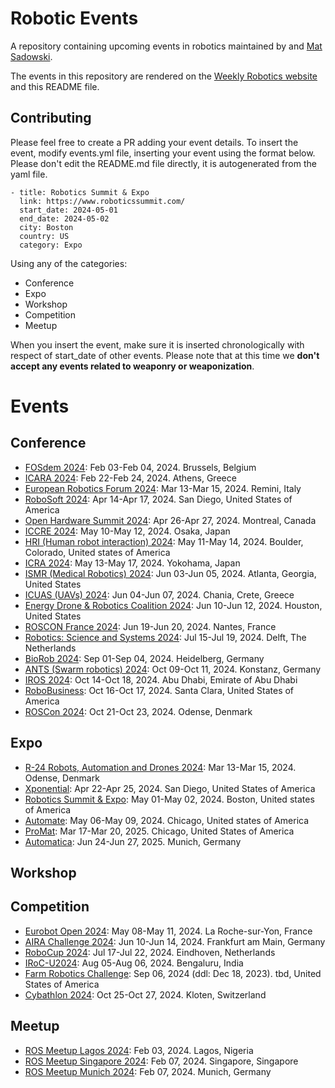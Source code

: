 # Robotic Events
A repository containing upcoming events in robotics maintained by [](https://www.linkedin.com/in/knmcguire/) and [Mat Sadowski](https://www.linkedin.com/in/mateuszsadowski/).

The events in this repository are rendered on the [Weekly Robotics website](https://www.weeklyrobotics.com/events) and this README file.

## Contributing

Please feel free to create a PR adding your event details. To insert the event, modify events.yml file, inserting your event using the format below. Please don't edit the README.md file directly, it is autogenerated from the yaml file.

```
- title: Robotics Summit & Expo
  link: https://www.roboticssummit.com/
  start_date: 2024-05-01
  end_date: 2024-05-02
  city: Boston
  country: US
  category: Expo
```

Using any of the categories:
* Conference
* Expo
* Workshop
* Competition
* Meetup

When you insert the event, make sure it is inserted chronologically with respect of start_date of other events. Please note that at this time we **don't accept any events related to weaponry or weaponization**.

# Events


## Conference


* [FOSdem 2024](https://fosdem.org/2024/): Feb 03-Feb 04, 2024. Brussels, Belgium
* [ICARA 2024](http://www.icara.us/index.html): Feb 22-Feb 24, 2024. Athens, Greece
* [European Robotics Forum 2024](https://erf2024.eu/): Mar 13-Mar 15, 2024. Remini, Italy
* [RoboSoft 2024](https://softroboticsconference.org/): Apr 14-Apr 17, 2024. San Diego, United States of America
* [Open Hardware Summit 2024](https://2024.oshwa.org/): Apr 26-Apr 27, 2024. Montreal, Canada
* [ICCRE 2024](http://www.iccre.org/): May 10-May 12, 2024. Osaka, Japan
* [HRI (Human robot interaction) 2024](https://humanrobotinteraction.org/2024/): May 11-May 14, 2024. Boulder, Colorado, United states of America
* [ICRA 2024](https://2024.ieee-icra.org/): May 13-May 17, 2024. Yokohama, Japan
* [ISMR (Medical Robotics) 2024](https://ismr.gatech.edu/): Jun 03-Jun 05, 2024. Atlanta, Georgia, United States
* [ICUAS (UAVs) 2024](https://uasconferences.com/2024_icuas/): Jun 04-Jun 07, 2024. Chania, Crete, Greece
* [Energy Drone & Robotics Coalition 2024](https://www.edrcoalition.com/energy-drone-robotics-summit-2024): Jun 10-Jun 12, 2024. Houston, United States
* [ROSCON France 2024](https://roscon.fr/): Jun 19-Jun 20, 2024. Nantes, France
* [Robotics: Science and Systems 2024](https://roboticsconference.org/): Jul 15-Jul 19, 2024. Delft, The Netherlands
* [BioRob 2024](https://www.biorob2024.org/home/): Sep 01-Sep 04, 2024. Heidelberg, Germany
* [ANTS (Swarm robotics) 2024](https://www.uni-konstanz.de/ants-2024/): Oct 09-Oct 11, 2024. Konstanz, Germany
* [IROS 2024](https://iros2024-abudhabi.org/): Oct 14-Oct 18, 2024. Abu Dhabi, Emirate of Abu Dhabi
* [RoboBusiness](https://www.robobusiness.com/): Oct 16-Oct 17, 2024. Santa Clara, United States of America
* [ROSCon 2024](https://roscon.ros.org/2024/): Oct 21-Oct 23, 2024. Odense, Denmark

## Expo


* [R-24 Robots, Automation and Drones 2024](https://roboticsevent.eu/en/): Mar 13-Mar 15, 2024. Odense, Denmark
* [Xponential](https://www.xponential.org/xponential2024/public/enter.aspx): Apr 22-Apr 25, 2024. San Diego, United States of America
* [Robotics Summit & Expo](https://www.roboticssummit.com/): May 01-May 02, 2024. Boston, United states of America
* [Automate](https://www.automateshow.com/): May 06-May 09, 2024. Chicago, United states of America
* [ProMat](https://www.promatshow.com/): Mar 17-Mar 20, 2025. Chicago, United States of America
* [Automatica](https://automatica-munich.com/en/): Jun 24-Jun 27, 2025. Munich, Germany

## Workshop



## Competition


* [Eurobot Open 2024](https://www.eurobot.org): May 08-May 11, 2024. La Roche-sur-Yon, France
* [AIRA Challenge 2024](https://www.aira-challenge.com): Jun 10-Jun 14, 2024. Frankfurt am Main, Germany
* [RoboCup 2024](https://2024.robocup.org/): Jul 17-Jul 22, 2024. Eindhoven, Netherlands
* [IRoC-U2024](https://www.ursc.gov.in/IRoC-U2024/events.jsp#main): Aug 05-Aug 06, 2024. Bengaluru, India
* [Farm Robotics Challenge](https://farmroboticschallenge.ai/): Sep 06, 2024 (ddl: Dec 18, 2023). tbd, United States of America
* [Cybathlon 2024](https://cybathlon.ethz.ch/en/events/edition/cybathlon-2024): Oct 25-Oct 27, 2024. Kloten, Switzerland

## Meetup


* [ROS Meetup Lagos 2024](https://docs.google.com/forms/d/e/1FAIpQLSdWL1mek_lxOX1RpLd8vSPlqLNwzUhnhya7uimQ0NABNz8VNA/viewform): Feb 03, 2024. Lagos, Nigeria
* [ROS Meetup Singapore 2024](https://www.meetup.com/singapore-ros-meetup/events/298653054/): Feb 07, 2024. Singapore, Singapore
* [ROS Meetup Munich 2024](https://www.linkedin.com/events/6thros-robotics-meetup-7thfebru7148710255919628288/about/): Feb 07, 2024. Munich, Germany
